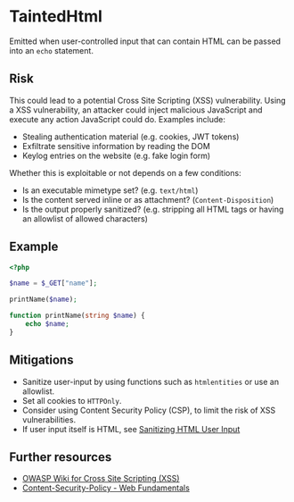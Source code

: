 # TaintedHtml

Emitted when user-controlled input that can contain HTML can be passed into an `echo` statement.

## Risk

This could lead to a potential Cross Site Scripting (XSS) vulnerability. Using a XSS vulnerability, an attacker could inject malicious JavaScript and execute any action JavaScript could do. Examples include:

- Stealing authentication material (e.g. cookies, JWT tokens)
- Exfiltrate sensitive information by reading the DOM
- Keylog entries on the website (e.g. fake login form)

Whether this is exploitable or not depends on a few conditions:

- Is an executable mimetype set? (e.g. `text/html`)
- Is the content served inline or as attachment? (`Content-Disposition`)
- Is the output properly sanitized? (e.g. stripping all HTML tags or having an allowlist of allowed characters)

## Example

```php
<?php

$name = $_GET["name"];

printName($name);

function printName(string $name) {
    echo $name;
}
```

## Mitigations

- Sanitize user-input by using functions such as `htmlentities` or use an allowlist.
- Set all cookies to `HTTPOnly`.
- Consider using Content Security Policy (CSP), to limit the risk of XSS vulnerabilities.
- If user input itself is HTML, see [Sanitizing HTML User Input](../../security_analysis/avoiding_false_positives.md#sanitizing-html-user-input)

## Further resources

- [OWASP Wiki for Cross Site Scripting (XSS)](https://owasp.org/www-community/attacks/xss/)
- [Content-Security-Policy - Web Fundamentals](https://developers.google.com/web/fundamentals/security/csp)
